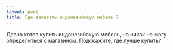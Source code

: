 ```yaml
---
layout: post 
title: Где заказать индонезийскую мебель ? 
--- 
```

Давно хотел купить индонезийскую мебель, но никак не могу определиться с магазином. Подскажите, где лучше купить?
